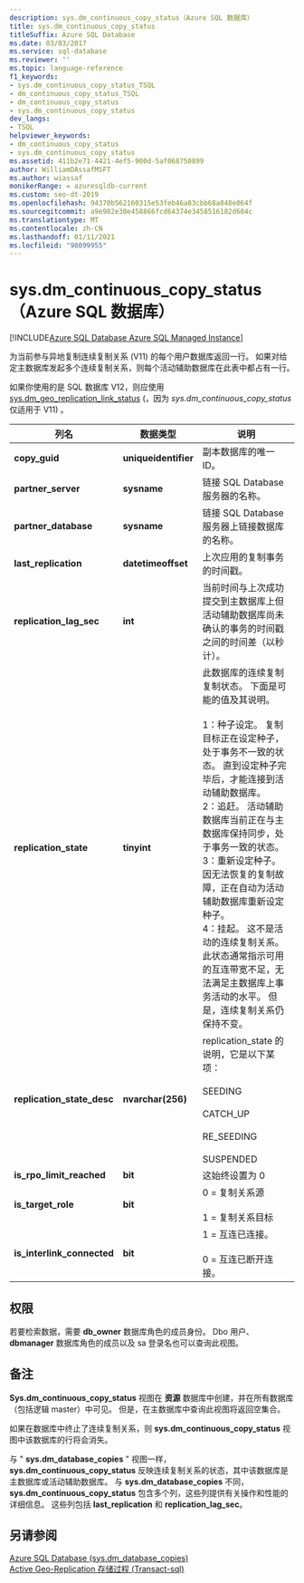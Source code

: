 ```yaml
---
description: sys.dm_continuous_copy_status（Azure SQL 数据库）
title: sys.dm_continuous_copy_status
titleSuffix: Azure SQL Database
ms.date: 03/03/2017
ms.service: sql-database
ms.reviewer: ''
ms.topic: language-reference
f1_keywords:
- sys.dm_continuous_copy_status_TSQL
- dm_continuous_copy_status_TSQL
- dm_continuous_copy_status
- sys.dm_continuous_copy_status
dev_langs:
- TSQL
helpviewer_keywords:
- dm_continuous_copy_status
- sys.dm_continuous_copy_status
ms.assetid: 411b2e71-4421-4ef5-900d-5af068750899
author: WilliamDAssafMSFT
ms.author: wiassaf
monikerRange: = azuresqldb-current
ms.custom: seo-dt-2019
ms.openlocfilehash: 94370b562160315e53feb46a83cbb68a848e064f
ms.sourcegitcommit: a9e982e30e458866fcd64374e3458516182d604c
ms.translationtype: MT
ms.contentlocale: zh-CN
ms.lasthandoff: 01/11/2021
ms.locfileid: "98099955"
---
```

# <a name="sysdm_continuous_copy_status-azure-sql-database"></a>sys.dm_continuous_copy_status（Azure SQL 数据库）
[!INCLUDE[Azure SQL Database Azure SQL Managed Instance](../../includes/applies-to-version/asdb-asdbmi.md)]

  为当前参与异地复制连续复制关系 (V11) 的每个用户数据库返回一行。 如果对给定主数据库发起多个连续复制关系，则每个活动辅助数据库在此表中都占有一行。  
  
如果你使用的是 SQL 数据库 V12，则应使用 [sys.dm_geo_replication_link_status](../../relational-databases/system-dynamic-management-views/sys-dm-geo-replication-link-status-azure-sql-database.md) (，因为 *sys.dm_continuous_copy_status* 仅适用于 V11) 。

  
|列名|数据类型|说明|  
|-----------------|---------------|-----------------|  
|**copy_guid**|**uniqueidentifier**|副本数据库的唯一 ID。|  
|**partner_server**|**sysname**|链接 SQL Database 服务器的名称。|  
|**partner_database**|**sysname**|链接 SQL Database 服务器上链接数据库的名称。|  
|**last_replication**|**datetimeoffset**|上次应用的复制事务的时间戳。|  
|**replication_lag_sec**|**int**|当前时间与上次成功提交到主数据库上但活动辅助数据库尚未确认的事务的时间戳之间的时间差（以秒计）。|  
|**replication_state**|**tinyint**|此数据库的连续复制复制状态。 下面是可能的值及其说明。<br /><br /> 1：种子设定。 复制目标正在设定种子，处于事务不一致的状态。 直到设定种子完毕后，才能连接到活动辅助数据库。 <br />2：追赶。 活动辅助数据库当前正在与主数据库保持同步，处于事务一致的状态。<br />3：重新设定种子。 因无法恢复的复制故障，正在自动为活动辅助数据库重新设定种子。<br />4：挂起。 这不是活动的连续复制关系。 此状态通常指示可用的互连带宽不足，无法满足主数据库上事务活动的水平。 但是，连续复制关系仍保持不变。|  
|**replication_state_desc**|**nvarchar(256)**|replication_state 的说明，它是以下某项：<br /><br /> SEEDING<br /><br /> CATCH_UP<br /><br /> RE_SEEDING<br /><br /> SUSPENDED|  
|**is_rpo_limit_reached**|**bit**|这始终设置为 0|  
|**is_target_role**|**bit**|0 = 复制关系源<br /><br /> 1 = 复制关系目标|  
|**is_interlink_connected**|**bit**|1 = 互连已连接。<br /><br /> 0 = 互连已断开连接。|  
  
## <a name="permissions"></a>权限  
 若要检索数据，需要 **db_owner** 数据库角色的成员身份。 Dbo 用户、 **dbmanager** 数据库角色的成员以及 sa 登录名也可以查询此视图。  
  
## <a name="remarks"></a>备注  
 **Sys.dm_continuous_copy_status** 视图在 **资源** 数据库中创建，并在所有数据库（包括逻辑 master）中可见。 但是，在主数据库中查询此视图将返回空集合。  
  
 如果在数据库中终止了连续复制关系，则 **sys.dm_continuous_copy_status** 视图中该数据库的行将会消失。  
  
 与 " **sys.dm_database_copies** " 视图一样， **sys.dm_continuous_copy_status** 反映连续复制关系的状态，其中该数据库是主数据库或活动辅助数据库。 与 **sys.dm_database_copies** 不同， **sys.dm_continuous_copy_status** 包含多个列，这些列提供有关操作和性能的详细信息。 这些列包括 **last_replication** 和 **replication_lag_sec**。  
  
## <a name="see-also"></a>另请参阅  
 [Azure SQL Database &#40;sys.dm_database_copies&#41;](../../relational-databases/system-dynamic-management-views/sys-dm-database-copies-azure-sql-database.md)   
 [Active Geo-Replication 存储过程 &#40;Transact-sql&#41;](../system-stored-procedures/system-stored-procedures-transact-sql.md)  
  

